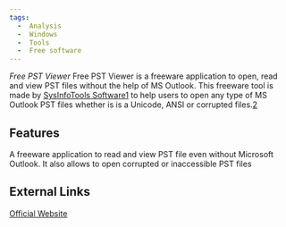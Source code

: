 ```yaml
---
tags:
  -  Analysis
  -  Windows
  -  Tools
  -  Free software
---
```

*Free PST Viewer* Free PST Viewer is a freeware application to open,
read and view PST files without the help of MS Outlook. This freeware
tool is made by [SysInfoTools
Software](sysinfotools_software.md)[1](http://forensicswiki.org/wiki/SysInfoTools_Software)
to help users to open any type of MS Outlook PST files whether is is a
Unicode, ANSI or corrupted files.[2](https://www.sysinfotools.com/)

## Features

A freeware application to read and view PST file even without Microsoft
Outlook. It also allows to open corrupted or inaccessible PST files

## External Links

[Official
Website](https://www.sysinfotools.com/recovery/pst-file-viewer.php)